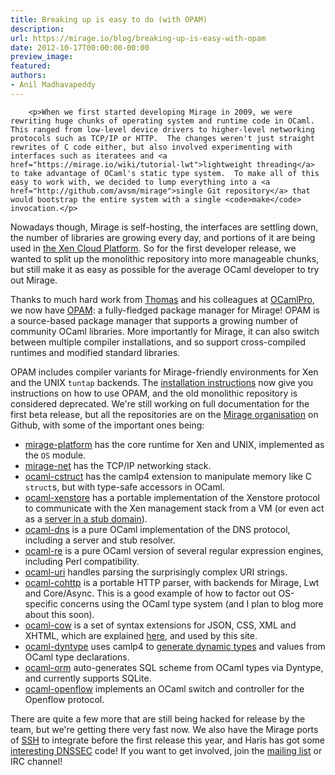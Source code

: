 ```yaml
---
title: Breaking up is easy to do (with OPAM)
description:
url: https://mirage.io/blog/breaking-up-is-easy-with-opam
date: 2012-10-17T00:00:00-00:00
preview_image:
featured:
authors:
- Anil Madhavapeddy
---
```



        <p>When we first started developing Mirage in 2009, we were rewriting huge chunks of operating system and runtime code in OCaml. This ranged from low-level device drivers to higher-level networking protocols such as TCP/IP or HTTP.  The changes weren't just straight rewrites of C code either, but also involved experimenting with interfaces such as iteratees and <a href="https://mirage.io/wiki/tutorial-lwt">lightweight threading</a> to take advantage of OCaml's static type system.  To make all of this easy to work with, we decided to lump everything into a <a href="http://github.com/avsm/mirage">single Git repository</a> that would bootstrap the entire system with a single <code>make</code> invocation.</p>
<p>Nowadays though, Mirage is self-hosting, the interfaces are settling down, the number of libraries are growing every day, and portions of it are being used in <a href="https://mirage.io/blog/xenstore-stub-domain">the Xen Cloud Platform</a>. So for the first developer release, we wanted to split up the monolithic repository into more manageable chunks, but still make it as easy as possible for the average OCaml developer to try out Mirage.</p>
<p>Thanks to much hard work from <a href="http://gazagnaire.org">Thomas</a> and his colleagues at <a href="http://ocamlpro.com">OCamlPro</a>, we now have <a href="http://opam.ocamlpro.com">OPAM</a>: a fully-fledged package manager for Mirage!  OPAM is a source-based package manager that supports a growing number of community OCaml libraries.  More importantly for Mirage, it can also switch between multiple compiler installations, and so support cross-compiled runtimes and modified standard libraries.</p>
<p>OPAM includes compiler variants for Mirage-friendly environments for Xen and the UNIX <code>tuntap</code> backends.  The <a href="https://mirage.io/wiki/install">installation instructions</a> now give you instructions on how to use OPAM, and the old monolithic repository is considered deprecated.  We're still working on full documentation for the first beta release, but all the repositories are on the <a href="http://github.com/mirage">Mirage organisation</a> on Github, with some of the important ones being:</p>
<ul>
<li><a href="http://github.com/mirage/mirage-platform">mirage-platform</a> has the core runtime for Xen and UNIX, implemented as the <code>OS</code> module.
</li>
<li><a href="http://github.com/mirage/mirage-net">mirage-net</a> has the TCP/IP networking stack.
</li>
<li><a href="http://github.com/mirage/ocaml-cstruct">ocaml-cstruct</a> has the camlp4 extension to manipulate memory like C <code>struct</code>s, but with type-safe accessors in OCaml.
</li>
<li><a href="http://github.com/mirage/ocaml-xenstore">ocaml-xenstore</a> has a portable implementation of the Xenstore protocol to communicate with the Xen management stack from a VM (or even act as a <a href="https://mirage.io/blog/xenstore-stub-domain">server in a stub domain</a>).
</li>
<li><a href="http://github.com/mirage/ocaml-dns">ocaml-dns</a> is a pure OCaml implementation of the DNS protocol, including a server and stub resolver.
</li>
<li><a href="http://github.com/mirage/ocaml-re">ocaml-re</a> is a pure OCaml version of several regular expression engines, including Perl compatibility.
</li>
<li><a href="http://github.com/mirage/ocaml-uri">ocaml-uri</a> handles parsing the surprisingly complex URI strings.
</li>
<li><a href="http://github.com/mirage/ocaml-cohttp">ocaml-cohttp</a> is a portable HTTP parser, with backends for Mirage, Lwt and Core/Async. This is a good example of how to factor out OS-specific concerns using the OCaml type system (and I plan to blog more about this soon).
</li>
<li><a href="http://github.com/mirage/ocaml-cow">ocaml-cow</a> is a set of syntax extensions for JSON, CSS, XML and XHTML, which are explained <a href="https://mirage.github.io/wiki/cow">here</a>, and used by this site.
</li>
<li><a href="http://github.com/mirage/dyntype">ocaml-dyntype</a> uses camlp4 to <a href="http://anil.recoil.org/papers/2011-dynamics-ml.pdf">generate dynamic types</a> and values from OCaml type declarations.
</li>
<li><a href="http://github.com/mirage/orm">ocaml-orm</a> auto-generates SQL scheme from OCaml types via Dyntype, and currently supports SQLite.
</li>
<li><a href="http://github.com/mirage/ocaml-openflow">ocaml-openflow</a> implements an OCaml switch and controller for the Openflow protocol.
</li>
</ul>
<p>There are quite a few more that are still being hacked for release by the team, but we're getting there very fast now. We also have the Mirage ports of <a href="http://github.com/avsm/ocaml-ssh">SSH</a> to integrate before the first release this year, and Haris has got some <a href="http://github.com/mirage/ocaml-crypto-keys">interesting DNSSEC</a> code!  If you want to get involved, join the <a href="https://mirage.io/about">mailing list</a> or IRC channel!</p>

      
